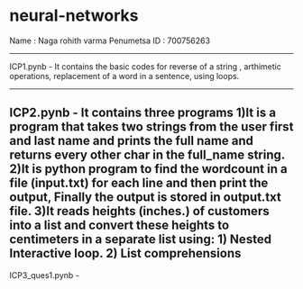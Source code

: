 # neural-networks  

Name : Naga rohith varma Penumetsa
ID : 700756263

----------------------------------------------------------------------------------------------------------------------------------------------------------

ICP1.pynb - It contains the basic codes for reverse of a string , arthimetic operations, replacement of a word in a sentence, using loops.

------------------------------------------------------------------------------------------------------------------------------------------------------------

ICP2.pynb -  It contains three programs 
              1)It is a program that takes two strings from the user first and last name and prints the full name and returns every other char in the full_name string.
              2)It is python program to find the wordcount in a file (input.txt) for each line and then print the output, Finally the output is stored in output.txt file.
              3)It reads heights (inches.) of customers into a list and convert these heights to centimeters in a separate list using:
                1) Nested Interactive loop.
                2) List comprehensions
------------------------------------------------------------------------------------------------------------------------------------------------------------

 ICP3_ques1.pynb - 
